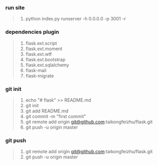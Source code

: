 ### run site ###
>1. python index.py runserver -h 0.0.0.0 -p 3001 -r

### dependencies plugin ###
>1. flask.ext.script
>1. flask.ext.moment
>1. flask.ext.wtf
>1. flask.ext.bootstrap
>1. flask.ext.sqlalchemy
>1. flask-mail
>1. flask-migrate

### git init ###
>1. echo "# flask" >> README.md
>1. git init
>1. git add README.md
>1. git commit -m "first commit"
>1. git remote add origin git@github.com:taikongfeizhu/flask.git
>1. git push -u origin master

### git push ###
>1. git remote add origin git@github.com:taikongfeizhu/flask.git
>1. git push -u origin master
